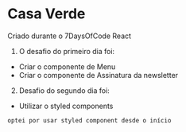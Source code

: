 # Casa Verde

Criado durante o 7DaysOfCode React

1. O desafio do primeiro dia foi:
  - Criar o componente de Menu
  - Criar o componente de Assinatura da newsletter
2. Desafio do segundo dia foi:
  - Utilizar o styled components
  
  `optei por usar styled component desde o início`
